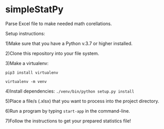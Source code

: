 # simpleStatPy
Parse Excel file to make needed math corellations.

Setup instructions:

1)Make sure that you have a Python v.3.7 or higher installed.

2)Clone this repository into your file system.

3)Make a virtualenv:

```pip3 install virtualenv```

```virtualenv -m venv```

4)Install dependencies:
```./venv/bin/python setup.py install```

5)Place a file/s (.xlsx) that you want to process into the project directory.

6)Run a program by typing ```start-app``` in the command-line.

7)Follow the instructions to get your prepared statistics file!
